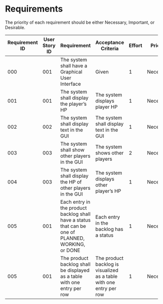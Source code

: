 # Requirements

The priority of each requirement should be either Necessary, Important, or Desirable.

| Requirement ID | User Story ID | Requirement | Acceptance Criteria | Effort | Priority | Status |
|----------------|---------------|-------------|---------------------|--------|----------|--------|
|            000 |           001 | The system shall have a Graphical User Interface | Given  | 1 | Necessary | Not Verified |
|            001 |           001 | The system shall display the player’s HP | The system displays player HP | 1 | Necessary | Not Verified |
|            002 |           002 | The system shall display text in the GUI | The system shall display text in the GUI | 1 | Necessary | Not Verified |
|            003 |           003 | The system shall show other players in the GUI | The system shows other players | 2 | Necessary | Not Verified |
|            004 |           003 | The system shall display the HP of other players in the GUI | The system displays other player’s HP | 1 | Necessary | Verified |
|            005 |           001 | Each entry in the product backlog shall have a status that can be one of PLANNED, WORKING, or DONE | Each entry in the backlog has a status | 1 | Necessary | Verified |
|            005 |           001 | The product backlog shall be displayed as a table with one entry per row | The product backlog is visualized as a table with one entry per row | 1 | Necessary | Verified |

